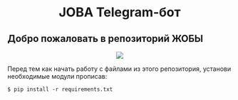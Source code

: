 # <p align="center"> JOBA Telegram-бот
## Добро пожаловать в репозиторий ЖОБЫ
  
<p align="center"> <img src="https://github.com/Nouhelgod/python_JOBA_telegram/blob/main/JOBA.png"> 

Перед тем как начать работу с файлами из этого репозитория,
установи необходимые модули прописав: 
```
$ pip install -r requirements.txt
```
